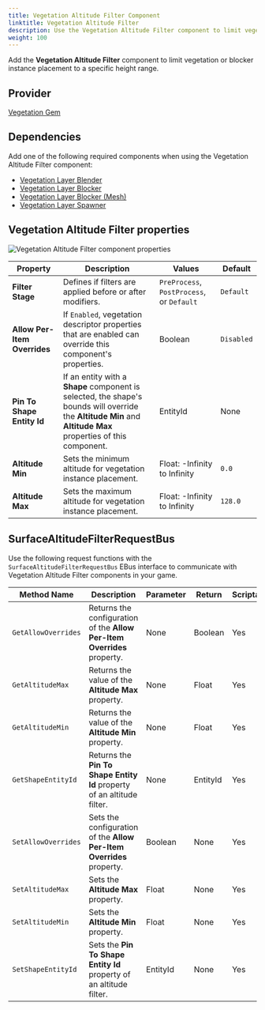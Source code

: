 ```yaml
---
title: Vegetation Altitude Filter Component
linktitle: Vegetation Altitude Filter
description: Use the Vegetation Altitude Filter component to limit vegetation to a range of heights in your Open 3D Engine (O3DE) level.
weight: 100
---
```


Add the **Vegetation Altitude Filter** component to limit vegetation or blocker instance placement to a specific height range.

## Provider

[Vegetation Gem](/docs/user-guide/gems/reference/environment/vegetation/)

## Dependencies

Add one of the following required components when using the Vegetation Altitude Filter component:
- [Vegetation Layer Blender](./../vegetation/vegetation-layer-blender)
- [Vegetation Layer Blocker](./../vegetation/vegetation-layer-blocker)
- [Vegetation Layer Blocker (Mesh)](./../vegetation/vegetation-layer-blocker-mesh)
- [Vegetation Layer Spawner](./../vegetation/layer-spawner)

## Vegetation Altitude Filter properties

![Vegetation Altitude Filter component properties](/images/user-guide/components/reference/vegetation-filters/vegetation-altitude-filter-component.png)

| Property | Description | Values | Default |
|-|-|-|-|
| **Filter Stage** | Defines if filters are applied before or after modifiers. | `PreProcess`, `PostProcess`, or `Default` | `Default` |
| **Allow Per-Item Overrides** | If `Enabled`, vegetation descriptor properties that are enabled can override this component's properties. | Boolean | `Disabled` |
| **Pin To Shape Entity Id** | If an entity with a **Shape** component is selected, the shape's bounds will override the **Altitude Min** and **Altitude Max** properties of this component. | EntityId | None |
| **Altitude Min** | Sets the minimum altitude for vegetation instance placement. | Float: -Infinity to Infinity | `0.0` |
| **Altitude Max** | Sets the maximum altitude for vegetation instance placement. | Float: -Infinity to Infinity | `128.0` |

## SurfaceAltitudeFilterRequestBus

Use the following request functions with the `SurfaceAltitudeFilterRequestBus` EBus interface to communicate with Vegetation Altitude Filter components in your game.

| Method Name | Description | Parameter | Return | Scriptable |
|-|-|-|-|-|
| `GetAllowOverrides` | Returns the configuration of the **Allow Per-Item Overrides** property. | None | Boolean | Yes |
| `GetAltitudeMax` | Returns the value of the **Altitude Max** property. | None | Float | Yes |
| `GetAltitudeMin` | Returns the value of the **Altitude Min** property. | None | Float | Yes |
| `GetShapeEntityId` | Returns the **Pin To Shape Entity Id** property of an altitude filter. | None | EntityId | Yes |
| `SetAllowOverrides` | Sets the configuration of the **Allow Per-Item Overrides** property. | Boolean | None | Yes |
| `SetAltitudeMax` | Sets the  **Altitude Max** property. | Float | None | Yes |
| `SetAltitudeMin` | Sets the **Altitude Min** property. | Float | None | Yes |
| `SetShapeEntityId` | Sets the **Pin To Shape Entity Id** property of an altitude filter.  | EntityId | None | Yes |
